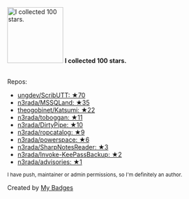 <img src="https://my-badges.github.io/my-badges/stars-100.png" alt="I collected 100 stars." title="I collected 100 stars." width="128">
<strong>I collected 100 stars.</strong>
<br><br>

Repos:

* <a href="https://github.com/ungdev/ScribUTT">ungdev/ScribUTT: ★70</a>
* <a href="https://github.com/n3rada/MSSQLand">n3rada/MSSQLand: ★35</a>
* <a href="https://github.com/theogobinet/Katsumi">theogobinet/Katsumi: ★22</a>
* <a href="https://github.com/n3rada/toboggan">n3rada/toboggan: ★11</a>
* <a href="https://github.com/n3rada/DirtyPipe">n3rada/DirtyPipe: ★10</a>
* <a href="https://github.com/n3rada/ropcatalog">n3rada/ropcatalog: ★9</a>
* <a href="https://github.com/n3rada/powerspace">n3rada/powerspace: ★6</a>
* <a href="https://github.com/n3rada/SharpNotesReader">n3rada/SharpNotesReader: ★3</a>
* <a href="https://github.com/n3rada/Invoke-KeePassBackup">n3rada/Invoke-KeePassBackup: ★2</a>
* <a href="https://github.com/n3rada/advisories">n3rada/advisories: ★1</a>

<sup>I have push, maintainer or admin permissions, so I'm definitely an author.<sup>



Created by <a href="https://github.com/my-badges/my-badges">My Badges</a>